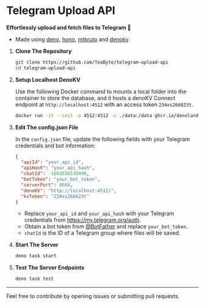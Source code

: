 # Telegram Upload API

**Effortlessly upload and fetch files to Telegram 🚀**

- Made using [deno](https://deno.land/), [hono](https://hono.dev/), [mtkruto](https://mtkruto.deno.dev/) and [denokv](https://deno.com/kv).

1. **Clone The Repository**

   ```sh
   git clone https://github.com/TeaByte/telegram-upload-api
   cd telegram-upload-api
   ```

2. **Setup Localhost DenoKV**

   Use the following Docker command to mounts a local folder into the container to store the database, and it hosts a denoKV Connect endpoint at `http://localhost:4512` with an access token `234xs266623t`.

   ```sh
   docker run -it --init -p 4512:4512 -v ./data:/data ghcr.io/denoland/denokv --sqlite-path /data/denokv.sqlite serve --access-token 234xs266623t
   ```

3. **Edit The config.json File**

   In the `config.json` file, update the following fields with your Telegram credentials and bot information:

   ```json
   {
     "apiId": "your_api_id",
     "apiHash": "your_api_hash",
     "chatId": -1002036530000,
     "botToken": "your_bot_token",
     "serverPort": 8080,
     "denoKV": "http://localhost:4512/",
     "kvToken": "234xs266623t"
   }
   ```

   - Replace `your_api_id` and `your_api_hash` with your Telegram credentials from https://my.telegram.org/auth.
   - Obtain a bot token from [@BotFather](https://t.me/BotFather) and replace `your_bot_token`.
   - `chatId` is the ID of a Telegram group where files will be saved.

4. **Start The Server**

   ```sh
   deno task start
   ```

5. **Test The Server Endpoints**

   ```sh
   deno task test
   ```

---

Feel free to contribute by opening issues or submitting pull requests.

